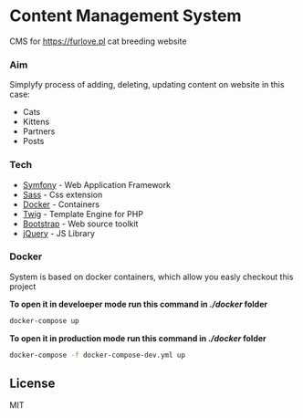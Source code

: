 # Content Management System

CMS for https://furlove.pl cat breeding website 

### Aim

Simplyfy process of adding, deleting, updating content on website in this case:
- Cats
- Kittens
- Partners
- Posts

### Tech

* [Symfony] - Web Application Framework
* [Sass] - Css extension
* [Docker] - Containers
* [Twig] - Template Engine for PHP
* [Bootstrap] - Web source toolkit
* [jQuery] - JS Library

### Docker
System is based on docker containers, which allow you easly checkout this project

**To open it in develoeper mode run this command in *./docker* folder**
```sh
docker-compose up
```

**To open it in production mode run this command in *./docker* folder**
```sh
docker-compose -f docker-compose-dev.yml up 
```

License
----

MIT

   [Sass]: <https://sass-lang.com/t>
   [Docker]: <https://www.docker.com/>
   [Twig]: <https://twig.symfony.com/>
   [markdown-it]: <https://github.com/markdown-it/markdown-it>
   [Symfony]: <https://symfony.com>
   [node.js]: <http://nodejs.org>
   [Bootstrap]: <https://getbootstrap.com>
   [jQuery]: <http://jquery.com>
